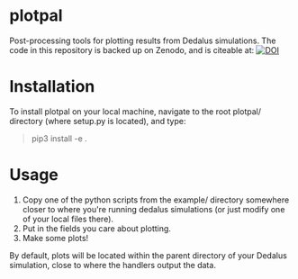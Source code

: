 # plotpal
Post-processing tools for plotting results from Dedalus simulations.
The code in this repository is backed up on Zenodo, and is citeable at: [![DOI](https://zenodo.org/badge/265006663.svg)](https://zenodo.org/badge/latestdoi/265006663)

# Installation
To install plotpal on your local machine, navigate to the root plotpal/ directory (where setup.py is located), and type:

> pip3 install -e .

# Usage

1. Copy one of the python scripts from the example/ directory somewhere closer to where you're running dedalus simulations (or just modify one of your local files there).
2. Put in the fields you care about plotting.
3. Make some plots!

By default, plots will be located within the parent directory of your Dedalus simulation, close to where the handlers output the data.
